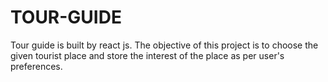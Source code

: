 # TOUR-GUIDE
Tour guide is built by react js. The objective of this project is to  choose the given tourist place and store the interest of the place as per user's preferences.

